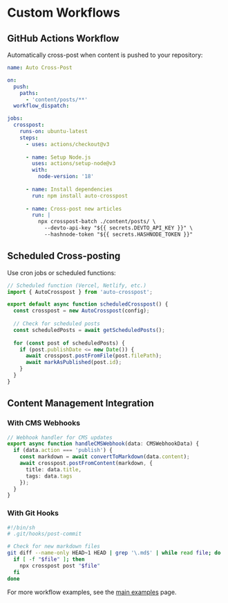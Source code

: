 # Custom Workflows

## GitHub Actions Workflow

Automatically cross-post when content is pushed to your repository:

```yaml
name: Auto Cross-Post

on:
  push:
    paths:
      - 'content/posts/**'
  workflow_dispatch:

jobs:
  crosspost:
    runs-on: ubuntu-latest
    steps:
      - uses: actions/checkout@v3
      
      - name: Setup Node.js
        uses: actions/setup-node@v3
        with:
          node-version: '18'
      
      - name: Install dependencies
        run: npm install auto-crosspost
      
      - name: Cross-post new articles
        run: |
          npx crosspost-batch ./content/posts/ \
            --devto-api-key "${{ secrets.DEVTO_API_KEY }}" \
            --hashnode-token "${{ secrets.HASHNODE_TOKEN }}"
```

## Scheduled Cross-posting

Use cron jobs or scheduled functions:

```typescript
// Scheduled function (Vercel, Netlify, etc.)
import { AutoCrosspost } from 'auto-crosspost';

export default async function scheduledCrosspost() {
  const crosspost = new AutoCrosspost(config);
  
  // Check for scheduled posts
  const scheduledPosts = await getScheduledPosts();
  
  for (const post of scheduledPosts) {
    if (post.publishDate <= new Date()) {
      await crosspost.postFromFile(post.filePath);
      await markAsPublished(post.id);
    }
  }
}
```

## Content Management Integration

### With CMS Webhooks

```typescript
// Webhook handler for CMS updates
export async function handleCMSWebhook(data: CMSWebhookData) {
  if (data.action === 'publish') {
    const markdown = await convertToMarkdown(data.content);
    await crosspost.postFromContent(markdown, {
      title: data.title,
      tags: data.tags
    });
  }
}
```

### With Git Hooks

```bash
#!/bin/sh
# .git/hooks/post-commit

# Check for new markdown files
git diff --name-only HEAD~1 HEAD | grep '\.md$' | while read file; do
  if [ -f "$file" ]; then
    npx crosspost post "$file"
  fi
done
```

For more workflow examples, see the [main examples](/examples/) page.

